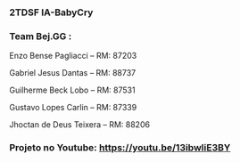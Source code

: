 ### 2TDSF     IA-BabyCry

### Team Bej.GG : 

Enzo Bense Pagliacci – RM: 87203

Gabriel Jesus Dantas – RM: 88737

Guilherme Beck Lobo – RM: 87531

Gustavo Lopes Carlin – RM: 87339

Jhoctan de Deus Teixera – RM: 88206


### Projeto no Youtube: https://youtu.be/13ibwliE3BY
